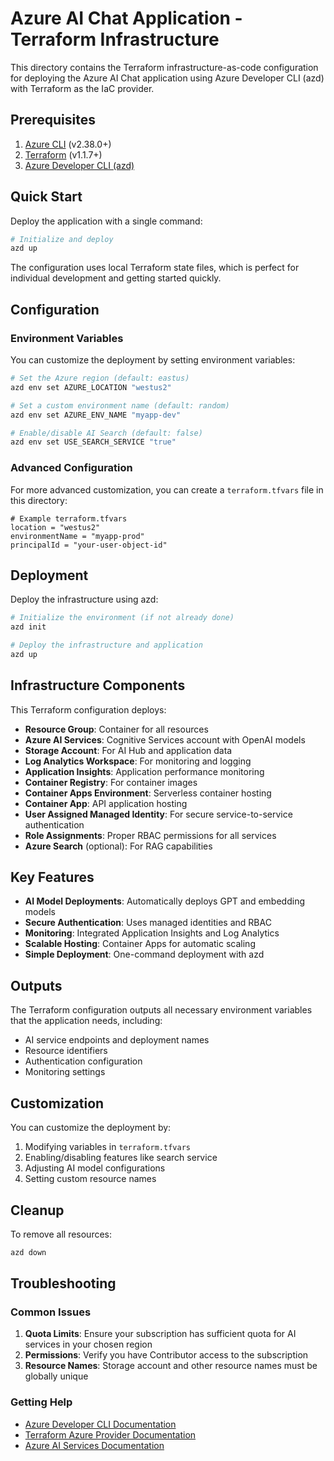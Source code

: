 # Azure AI Chat Application - Terraform Infrastructure

This directory contains the Terraform infrastructure-as-code configuration for deploying the Azure AI Chat application using Azure Developer CLI (azd) with Terraform as the IaC provider.

## Prerequisites

1. [Azure CLI](https://docs.microsoft.com/en-us/cli/azure/install-azure-cli) (v2.38.0+)
2. [Terraform](https://learn.microsoft.com/en-us/azure/developer/terraform/quickstart-configure) (v1.1.7+)
3. [Azure Developer CLI (azd)](https://learn.microsoft.com/en-us/azure/developer/azure-developer-cli/install-azd)

## Quick Start

Deploy the application with a single command:

```bash
# Initialize and deploy
azd up
```

The configuration uses local Terraform state files, which is perfect for individual development and getting started quickly.

## Configuration

### Environment Variables

You can customize the deployment by setting environment variables:

```bash
# Set the Azure region (default: eastus)
azd env set AZURE_LOCATION "westus2"

# Set a custom environment name (default: random)
azd env set AZURE_ENV_NAME "myapp-dev"

# Enable/disable AI Search (default: false)
azd env set USE_SEARCH_SERVICE "true"
```

### Advanced Configuration

For more advanced customization, you can create a `terraform.tfvars` file in this directory:

```hcl
# Example terraform.tfvars
location = "westus2"
environmentName = "myapp-prod"
principalId = "your-user-object-id"
```

## Deployment

Deploy the infrastructure using azd:

```bash
# Initialize the environment (if not already done)
azd init

# Deploy the infrastructure and application
azd up
```

## Infrastructure Components

This Terraform configuration deploys:

- **Resource Group**: Container for all resources
- **Azure AI Services**: Cognitive Services account with OpenAI models
- **Storage Account**: For AI Hub and application data
- **Log Analytics Workspace**: For monitoring and logging
- **Application Insights**: Application performance monitoring
- **Container Registry**: For container images
- **Container Apps Environment**: Serverless container hosting
- **Container App**: API application hosting
- **User Assigned Managed Identity**: For secure service-to-service authentication
- **Role Assignments**: Proper RBAC permissions for all services
- **Azure Search** (optional): For RAG capabilities

## Key Features

- **AI Model Deployments**: Automatically deploys GPT and embedding models
- **Secure Authentication**: Uses managed identities and RBAC
- **Monitoring**: Integrated Application Insights and Log Analytics
- **Scalable Hosting**: Container Apps for automatic scaling
- **Simple Deployment**: One-command deployment with azd

## Outputs

The Terraform configuration outputs all necessary environment variables that the application needs, including:

- AI service endpoints and deployment names
- Resource identifiers
- Authentication configuration
- Monitoring settings

## Customization

You can customize the deployment by:

1. Modifying variables in `terraform.tfvars`
2. Enabling/disabling features like search service
3. Adjusting AI model configurations
4. Setting custom resource names

## Cleanup

To remove all resources:

```bash
azd down
```

## Troubleshooting

### Common Issues

1. **Quota Limits**: Ensure your subscription has sufficient quota for AI services in your chosen region
2. **Permissions**: Verify you have Contributor access to the subscription
3. **Resource Names**: Storage account and other resource names must be globally unique

### Getting Help

- [Azure Developer CLI Documentation](https://learn.microsoft.com/en-us/azure/developer/azure-developer-cli/)
- [Terraform Azure Provider Documentation](https://registry.terraform.io/providers/hashicorp/azurerm/latest/docs)
- [Azure AI Services Documentation](https://learn.microsoft.com/en-us/azure/ai-services/)
